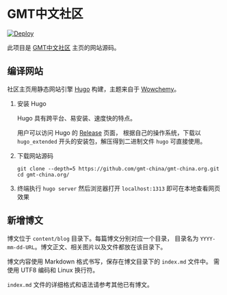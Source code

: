 # GMT中文社区

[![Deploy](https://github.com/gmt-china/gmt-china.org/actions/workflows/deploy.yml/badge.svg)](https://github.com/gmt-china/gmt-china.org/actions/workflows/deploy.yml)

此项目是 [GMT中文社区](https://gmt-china.org) 主页的网站源码。

## 编译网站

社区主页用静态网站引擎 [Hugo](https://gohugo.io/) 构建，主题来自于
[Wowchemy](https://wowchemy.com/)。

1.  安装 Hugo

    Hugo 具有跨平台、易安装、速度快的特点。

    用户可以访问 Hugo 的 [Release](https://github.com/gohugoio/hugo/releases) 页面，
    根据自己的操作系统，下载以 `hugo_extended` 开头的安装包，解压得到二进制文件
    ``hugo`` 可直接使用。

2.  下载网站源码

    ```
    git clone --depth=5 https://github.com/gmt-china/gmt-china.org.git
    cd gmt-china.org/
    ```

3.  终端执行 `hugo server` 然后浏览器打开 `localhost:1313` 即可在本地查看网页效果

## 新增博文

博文位于 `content/blog` 目录下。每篇博文分别对应一个目录，
目录名为 `YYYY-mm-dd-URL`。博文正文、相关图片以及文件都放在该目录下。

博文内容使用 Markdown 格式书写，保存在博文目录下的 `index.md` 文件中。
需使用 UTF8 编码和 Linux 换行符。

`index.md` 文件的详细格式和语法请参考其他已有博文。
